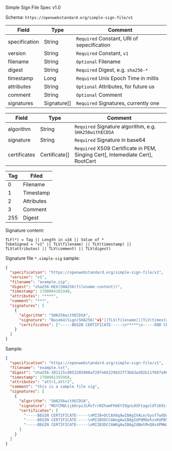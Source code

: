 Simple Sign File Spec v1.0

Schema: `https://openwebstandard.org/simple-sign-file/v1`


| Field               | Type        | Comment                                      |
|---------------------|-------------|----------------------------------------------|
| specification       | String      | `Required` Constant, URI of sepecification   |
| version             | String      | `Required` Constant, `v1`                    |
| filename            | String      | `Optional` Filename                          |
| digest              | String      | `Required` Digest, e.g. `sha256-*`           |
| timestamp           | Long        | `Required` Unix Epoch Time in millis         |
| attributes          | String      | `Optional` Attributes, for future us         |
| comment             | String      | `Optional` Comment                           |
| signatures          | Signature[] | `Required` Signatures, currently one         |

| Field               | Type          | Comment                                                                         |
|---------------------|---------------|---------------------------------------------------------------------------------|
| algorithm           | String        | `Required` Signature algorithm, e.g. `SHA256withECDSA`                          | 
| signature           | String        | `Required` Signature in base64                                                  |
| certificates        | Certificate[] | `Required` X509 Certificate in PEM, Singing Cert\[, Intemediate Cert], RootCert |


| Tag | Filed           |
|-----|-----------------|
| 0   | Filename        |
| 1   | Timestamp       |
| 2   | Attributes      |
| 3   | Comment         |
| 255 | Digest          |

Signature content:
```
TLF(*) = Tag || Length in u16 || Value of *
TobeSigned = "v1" || TLV(filename) || TLV(timestamp) || TLV(attributes) || TLV(comment) || TLV(digest)
```


Signature file `*.simple-sig` sample:
```json
{
  "specification": "https://openwebstandard.org/simple-sign-file/v1",
  "version": "v1",
  "filename": "example.zip",
  "digest": "sha256-HEX(SHA256(filename-content))",
  "timestamp": 1700964163340,
  "attributes": "****",
  "comment": "***",
  "signatures": [
    {
      "algorithm": "SHA256withECDSA",
      "signature": "Base64(Sign(SHA256("v1"||TLV(filename)||TLV(timestamp)||TLV(attributes)||TLV(comment)||TLV(digest))))",
      "certificates": ["-----BEGIN CERTIFICATE-----\n*****\n-----END CERTIFICATE-----", ...]
    }
  ]
}
```

Sample:
```json
{
  "specification": "https://openwebstandard.org/simple-sign-file/v1",
  "filename": "example.txt",
  "digest": "sha256-381115cd053205800af207e66229b337f3b63ad92b11f607a9032f186a437fd2",
  "timestamp": 1700981355958,
  "attributes": "attr1,attr2",
  "comment": "this is a sample file sig",
  "signatures": [
    {
      "algorithm": "SHA256withECDSA",
      "signature": "MGYCMQCsjb6rpzJLMvfrcNIhamFK66YI9gnL0SFtagoldTiK9itXCmVYSa/G/qQulJDZfasCMQCZTCf3XWTLKdqnhePRsT67gKWH+QjRnYy2jm7jzXMWKpn0MxvoUKPHboPO9wWEjyM=",
      "certificates": [
        "-----BEGIN CERTIFICATE-----\nMIIB+DCCAX6gAwIBAgIVALe/Gyof7wdOqA5Hw+BfxLKsKctUMAoGCCqGSM49BAMC\nMCQxIjAgBgNVBAMMGUhhdHRlciBFQyBJbnRlcm1lZGlhdGUgQ0EwHhcNMjMxMDMw\nMDAwMDAwWhcNMzMxMDMwMDAwMDAwWjAcMRowGAYDVQQDDBFIYXR0ZXIgU2lnbmlu\nZyBDQTB2MBAGByqGSM49AgEGBSuBBAAiA2IABNA3bQZm7Fz93A7wjR4TZnfZ/yZD\nJDA/bMOyU0R1Xj2nyp164jWut7Y7k+wEUQObOqb6mtml3YK24kDSc75+vTBAzSsz\nJWVpS4XgYGZ1u41L7Ns7un56uZocnuP2liFcSqN4MHYwDgYDVR0PAQH/BAQDAgWg\nMAwGA1UdEwEB/wQCMAAwFgYDVR0lAQH/BAwwCgYIKwYBBQUHAwMwHQYDVR0OBBYE\nFP9cz42+U6fP5YZXpJLM/TschPmkMB8GA1UdIwQYMBaAFKWHFKtlvWFHtpitgmmc\nMK8CJAY8MAoGCCqGSM49BAMCA2gAMGUCMQCjs/EbpNpOa6LoKRqEu6AdKaKA4mlN\n2xIVU6cIViwv4Lj0K/nmPHnAnPOu4yiLr1UCMFKcIfdZBn5mQ9DoT6Rbefy4SH6P\ndrQlvOTIBRQh9kiQoA2clTG1d8DFc0PpRF9pXA==\n-----END CERTIFICATE-----",
        "-----BEGIN CERTIFICATE-----\nMIIB5DCCAWugAwIBAgIUPQMQohzxKUPB5kNVqucFbULevIMwCgYIKoZIzj0EAwIw\nHDEaMBgGA1UEAwwRSGF0dGVyIEVDIFJvb3QgQ0EwHhcNMjMxMDI5MDAwMDAwWhcN\nMzMxMDI5MDAwMDAwWjAkMSIwIAYDVQQDDBlIYXR0ZXIgRUMgSW50ZXJtZWRpYXRl\nIENBMHYwEAYHKoZIzj0CAQYFK4EEACIDYgAEImblRzI8dv8ea7y8kR2X0ZM56BF3\ntjjzjIJ7zmXaMO3DU9JbCdXZJoogLytTuKA5hmSPD0aXbnzQ89mZ7KWVA2qI2cjH\nwN5u+KtQM2oPvhH0nhMVFifcM7IeP6quihqko2YwZDAOBgNVHQ8BAf8EBAMCAQYw\nEgYDVR0TAQH/BAgwBgEB/wIBADAdBgNVHQ4EFgQUpYcUq2W9YUe2mK2CaZwwrwIk\nBjwwHwYDVR0jBBgwFoAUeYIe16r9vuTceUDXG0CAbI9Pp+owCgYIKoZIzj0EAwID\nZwAwZAIwd9dqszZM7lKcf+LtDc0VkbNlBZVIS0jjZfUn6nUXOizfjNM3UzLcMKVO\nTQP1pb2XAjAeISWnbTaxxQPCG/6mzfMw9CfqPS6ECuHfrXyfAw45AI7CpUArDhZW\nZKV6vlnkzHc=\n-----END CERTIFICATE-----",
        "-----BEGIN CERTIFICATE-----\nMIIB3DCCAWKgAwIBAgIUBmlMvQ8s4PNWa2dFxhZH6gpVEpUwCgYIKoZIzj0EAwIw\nHDEaMBgGA1UEAwwRSGF0dGVyIEVDIFJvb3QgQ0EwIBcNMjMxMDI5MDAwMDAwWhgP\nMjA2MzEwMjkwMDAwMDBaMBwxGjAYBgNVBAMMEUhhdHRlciBFQyBSb290IENBMHYw\nEAYHKoZIzj0CAQYFK4EEACIDYgAE3hLba+pjLyUPUiXO6DcSM0326f4yuziZiKNU\nrBKfgJ7GZ6Yydlh2Ke33vyhoBcvTQlHP4ocWGwm0RdJ0Wz+99tkxegv8VskEqIEo\nCU/U78w6DbcWvzQAAKfXUfGjjNpBo2MwYTAOBgNVHQ8BAf8EBAMCAQYwDwYDVR0T\nAQH/BAUwAwEB/zAdBgNVHQ4EFgQUeYIe16r9vuTceUDXG0CAbI9Pp+owHwYDVR0j\nBBgwFoAUeYIe16r9vuTceUDXG0CAbI9Pp+owCgYIKoZIzj0EAwIDaAAwZQIxANym\nCiIqwtBXwcvn887Z9dnrdWXDEpJanID2nvwqa57ACIhTTu3d/UzFdOM6GWDR8AIw\nbC9qIy+izBeFPfbggsz6U9nF5++LbtRHBFQ2InWoI4GZd074SGPcYRalMV3AUZ5m\n-----END CERTIFICATE-----"
      ]
    }
  ]
}
```
